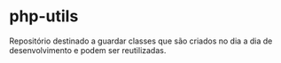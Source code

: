 # php-utils
Repositório destinado a guardar classes que são criados no dia a dia de desenvolvimento e podem ser reutilizadas.

